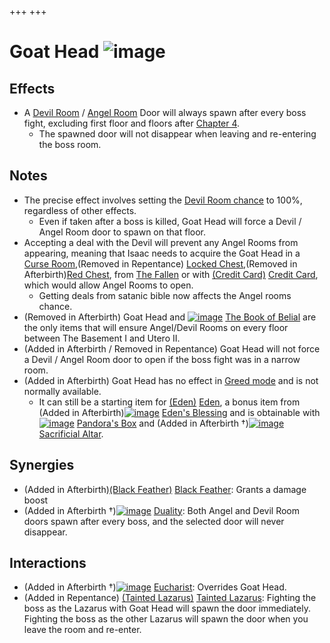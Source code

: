 +++
+++

 # Goat Head ![image](/image/Goat_Head.png) 


Effects
---------


* A [Devil Room](/wiki/Devil_Room "Devil Room") / [Angel Room](/wiki/Angel_Room "Angel Room") Door will always spawn after every boss fight, excluding first floor and floors after [Chapter 4](/wiki/Chapter_4 "Chapter 4").
	+ The spawned door will not disappear when leaving and re-entering the boss room.


Notes
-------


* The precise effect involves setting the [Devil Room chance](/wiki/Devil_Room#Conditions_to_make_Devil_Rooms_appear "Devil Room") to 100%, regardless of other effects.
	+ Even if taken after a boss is killed, Goat Head will force a Devil / Angel Room door to spawn on that floor.
* Accepting a deal with the Devil will prevent any Angel Rooms from appearing, meaning that Isaac needs to acquire the Goat Head in a [Curse Room](/wiki/Curse_Room "Curse Room"),(Removed in Repentance) [Locked Chest](/wiki/Locked_Chest "Locked Chest"),(Removed in Afterbirth)[Red Chest](/wiki/Red_Chest "Red Chest"), from [The Fallen](/wiki/The_Fallen "The Fallen") or with [(Credit Card)](/wiki/Credit_Card "Credit Card") [Credit Card](/wiki/Credit_Card "Credit Card"), which would allow Angel Rooms to open.
	+ Getting deals from satanic bible now affects the Angel rooms chance.
* (Removed in Afterbirth) Goat Head and [![image](/image/The_Book_of_Belial.png)](/wiki/The_Book_of_Belial "The Book of Belial") [The Book of Belial](/wiki/The_Book_of_Belial "The Book of Belial") are the only items that will ensure Angel/Devil Rooms on every floor between The Basement I and Utero II.
* (Added in Afterbirth / Removed in Repentance) Goat Head will not force a Devil / Angel Room door to open if the boss fight was in a narrow room.
* (Added in Afterbirth) Goat Head has no effect in [Greed mode](/wiki/Greed_mode "Greed mode") and is not normally available.
	+ It can still be a starting item for  [(Eden)](/wiki/Eden "Eden") [Eden](/wiki/Eden "Eden"), a bonus item from (Added in Afterbirth)[![image](/image/Eden%27s_Blessing.png)](/wiki/Eden%27s_Blessing "Eden's Blessing") [Eden's Blessing](/wiki/Eden%27s_Blessing "Eden's Blessing") and is obtainable with [![image](/image/Pandora%27s_Box.png)](/wiki/Pandora%27s_Box "Pandora's Box") [Pandora's Box](/wiki/Pandora%27s_Box "Pandora's Box") and (Added in Afterbirth †)[![image](/image/Sacrificial_Altar.png)](/wiki/Sacrificial_Altar "Sacrificial Altar") [Sacrificial Altar](/wiki/Sacrificial_Altar "Sacrificial Altar").


Synergies
-----------


* (Added in Afterbirth)[(Black Feather)](/wiki/Black_Feather "Black Feather") [Black Feather](/wiki/Black_Feather "Black Feather"): Grants a damage boost
* (Added in Afterbirth †)[![image](/image/Duality.png)](/wiki/Duality "Duality") [Duality](/wiki/Duality "Duality"): Both Angel and Devil Room doors spawn after every boss, and the selected door will never disappear.


Interactions
--------------


* (Added in Afterbirth †)[![image](/image/Eucharist.png)](/wiki/Eucharist "Eucharist") [Eucharist](/wiki/Eucharist "Eucharist"): Overrides Goat Head.
* (Added in Repentance) [(Tainted Lazarus)](/wiki/Tainted_Lazarus "Tainted Lazarus") [Tainted Lazarus](/wiki/Tainted_Lazarus "Tainted Lazarus"): Fighting the boss as the Lazarus with Goat Head will spawn the door immediately. Fighting the boss as the other Lazarus will spawn the door when you leave the room and re-enter.


  




